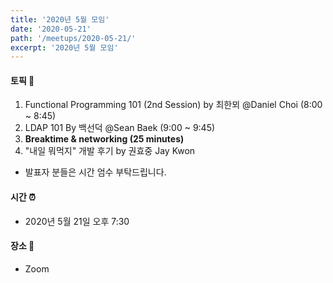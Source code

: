 ```yaml
---
title: '2020년 5월 모임'
date: '2020-05-21'
path: '/meetups/2020-05-21/'
excerpt: '2020년 5월 모임'
---
```


#### 토픽 🚀

1. Functional Programming 101 (2nd Session) by 최한뫼 @Daniel Choi (8:00 ~ 8:45)
2. LDAP 101 By 백선덕 @Sean Baek (9:00 ~ 9:45)
3. **Breaktime & networking (25 minutes)**
4. "내일 뭐먹지" 개발 후기 by 권효중 Jay Kwon 

* 발표자 분들은 시간 엄수 부탁드립니다.


#### 시간 ⏰

- 2020년 5월 21일 오후 7:30


#### 장소 ‍🚶

- Zoom

